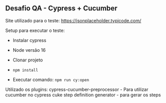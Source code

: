 ## Desafio QA - Cypress + Cucumber

Site utilizado para o teste: 
https://jsonplaceholder.typicode.com/

Setup para executar o teste:
- Instalar cypress
- Node versão 16

- Clonar projeto
- `npm install`
- Executar comando: `npm run cy:open`

Utilizado os plugins:
cypress-cucumber-preprocessor - Para utilizar cucumber no cypress
cuke step definition generator - para gerar os steps